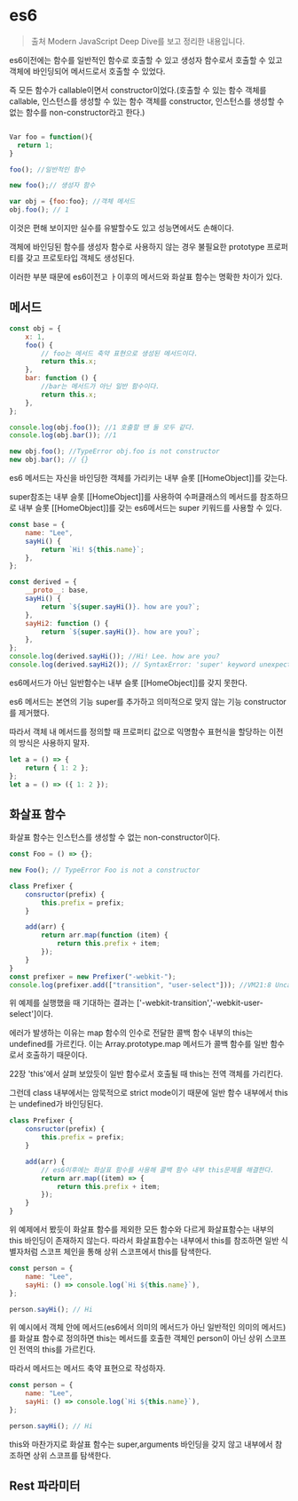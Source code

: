 # es6

> 출처 Modern JavaScript Deep Dive를 보고 정리한 내용입니다.

es6이전에는 함수를 일반적인 함수로 호출할 수 있고 생성자 함수로서 호출할 수 있고 객체에 바인딩되어 메서드로서 호출할 수 있었다.

즉 모든 함수가 callable이면서 constructor이었다.(호출할 수 있는 함수 객체를 callable, 인스턴스를 생성할 수 있는 함수 객체를 constructor, 인스턴스를 생성할 수 없는 함수를 non-constructor라고 한다.)

```js

Var foo = function(){
  return 1;
}

foo(); //일반적인 함수

new foo();// 생성자 함수

var obj = {foo:foo}; //객체 메서드
obj.foo(); // 1
```

이것은 편해 보이지만 실수를 유발할수도 있고 성능면에서도 손해이다.

객체에 바인딩된 함수를 생성자 함수로 사용하지 않는 경우 불필요한 prototype 프로퍼티를 갖고 프로토타입 객체도 생성된다.

이러한 부분 때문에 es6이전고 ㅏ이후의 메서드와 화살표 함수는 명확한 차이가 있다.

## 메서드

```js
const obj = {
    x: 1,
    foo() {
        // foo는 메서드 축약 표현으로 생성된 메서드이다.
        return this.x;
    },
    bar: function () {
        //bar는 메서드가 아닌 일반 함수이다.
        return this.x;
    },
};

console.log(obj.foo()); //1 호출할 땐 둘 모두 같다.
console.log(obj.bar()); //1

new obj.foo(); //TypeError obj.foo is not constructor
new obj.bar(); // {}
```

es6 메서드는 자신을 바인딩한 객체를 가리키는 내부 슬롯 [[HomeObject]]를 갖는다.

super참조는 내부 슬롯 [[HomeObject]]를 사용하여 수퍼클래스의 메서드를 참조하므로 내부 슬롯 [[HomeObject]]를 갖는 es6메서드는 super 키워드를 사용할 수 있다.

```js
const base = {
    name: "Lee",
    sayHi() {
        return `Hi! ${this.name}`;
    },
};

const derived = {
    __proto__: base,
    sayHi() {
        return `${super.sayHi()}. how are you?`;
    },
    sayHi2: function () {
        return `${super.sayHi()}. how are you?`;
    },
};
console.log(derived.sayHi()); //Hi! Lee. how are you?
console.log(derived.sayHi2()); // SyntaxError: 'super' keyword unexpected here
```

es6메서드가 아닌 일반함수는 내부 슬롯 [[HomeObject]]를 갖지 못한다.

es6 메서드는 본연의 기능 super를 추가하고 의미적으로 맞지 않는 기능 constructor를 제거했다.

따라서 객체 내 메서드를 정의할 때 프로퍼티 값으로 익명함수 표현식을 할당하는 이전의 방식은 사용하지 말자.

```js
let a = () => {
    return { 1: 2 };
};
let a = () => ({ 1: 2 });
```

## 화살표 함수

화살표 함수는 인스턴스를 생성할 수 없는 non-constructor이다.

```js
const Foo = () => {};

new Foo(); // TypeError Foo is not a constructor
```

```js
class Prefixer {
    consructor(prefix) {
        this.prefix = prefix;
    }

    add(arr) {
        return arr.map(function (item) {
            return this.prefix + item;
        });
    }
}
const prefixer = new Prefixer("-webkit-");
console.log(prefixer.add(["transition", "user-select"])); //VM21:8 Uncaught TypeError: Cannot read properties of undefined (reading 'prefix')
```

위 예제를 실행했을 때 기대하는 결과는 ['-webkit-transition','-webkit-user-select']이다.

에러가 발생하는 이유는 map 함수의 인수로 전달한 콜백 함수 내부의 this는 undefined를 가르킨다.
이는 Array.prototype.map 메서드가 콜백 함수를 일반 함수로서 호출하기 때문이다.

22장 'this'에서 살펴 보았듯이 일반 함수로서 호출될 때 this는 전역 객체를 가리킨다.

그런데 class 내부에서는 암묵적으로 strict mode이기 때문에 일반 함수 내부에서 this는 undefined가 바인딩된다.

```js
class Prefixer {
    consructor(prefix) {
        this.prefix = prefix;
    }

    add(arr) {
        // es6이후에는 화살표 함수를 사용해 콜백 함수 내부 this문제를 해결한다.
        return arr.map((item) => {
            return this.prefix + item;
        });
    }
}
```

위 예제에서 봤듯이 화살표 함수를 제외한 모든 함수와 다르게 화살표함수는 내부의 this 바인딩이 존재하지 않는다.
따라서 화살표함수는 내부에서 this를 참조하면 일반 식별자처럼 스코프 체인을 통해 상위 스코프에서 this를 탐색한다.

```js
const person = {
    name: "Lee",
    sayHi: () => console.log(`Hi ${this.name}`),
};

person.sayHi(); // Hi
```

위 예시에서 객체 안에 메서드(es6에서 의미의 메서드가 아닌 일반적인 의미의 메서드)를 화살표 함수로 정의하면 this는 메서드를 호출한 객체인 person이 아닌 상위 스코프인 전역의 this를 가르킨다.

따라서 메서드는 메서드 축약 표현으로 작성하자.

```js
const person = {
    name: "Lee",
    sayHi: () => console.log(`Hi ${this.name}`),
};

person.sayHi(); // Hi
```

this와 마찬가지로 화살표 함수는 super,arguments 바인딩을 갖지 않고 내부에서 참조하면 상위 스코프를 탐색한다.

## Rest 파라미터
